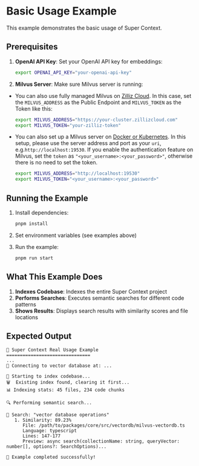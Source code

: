 # Basic Usage Example

This example demonstrates the basic usage of Super Context.

## Prerequisites

1. **OpenAI API Key**: Set your OpenAI API key for embeddings:
   ```bash
   export OPENAI_API_KEY="your-openai-api-key"
   ```

2. **Milvus Server**: Make sure Milvus server is running:
- You can also use fully managed Milvus on [Zilliz Cloud](https://zilliz.com/cloud). 
    In this case, set the `MILVUS_ADDRESS` as the Public Endpoint and `MILVUS_TOKEN` as the Token like this:
    ```bash
    export MILVUS_ADDRESS="https://your-cluster.zillizcloud.com"
    export MILVUS_TOKEN="your-zilliz-token"
    ```


- You can also set up a Milvus server on [Docker or Kubernetes](https://milvus.io/docs/install-overview.md). In this setup, please use the server address and port as your `uri`, e.g.`http://localhost:19530`. If you enable the authentication feature on Milvus, set the `token` as `"<your_username>:<your_password>"`, otherwise there is no need to set the token.
    ```bash
    export MILVUS_ADDRESS="http://localhost:19530"
    export MILVUS_TOKEN="<your_username>:<your_password>"
    ```


## Running the Example

1. Install dependencies:
   ```bash
   pnpm install
   ```

2. Set environment variables (see examples above)

3. Run the example:
   ```bash
   pnpm run start
   ```

## What This Example Does
1. **Indexes Codebase**: Indexes the entire Super Context project
2. **Performs Searches**: Executes semantic searches for different code patterns
3. **Shows Results**: Displays search results with similarity scores and file locations

## Expected Output

```
🚀 Super Context Real Usage Example
===============================
...
🔌 Connecting to vector database at: ...

📖 Starting to index codebase...
🗑️  Existing index found, clearing it first...
📊 Indexing stats: 45 files, 234 code chunks

🔍 Performing semantic search...

🔎 Search: "vector database operations"
   1. Similarity: 89.23%
      File: /path/to/packages/core/src/vectordb/milvus-vectordb.ts
      Language: typescript
      Lines: 147-177
      Preview: async search(collectionName: string, queryVector: number[], options?: SearchOptions)...

🎉 Example completed successfully!
```
